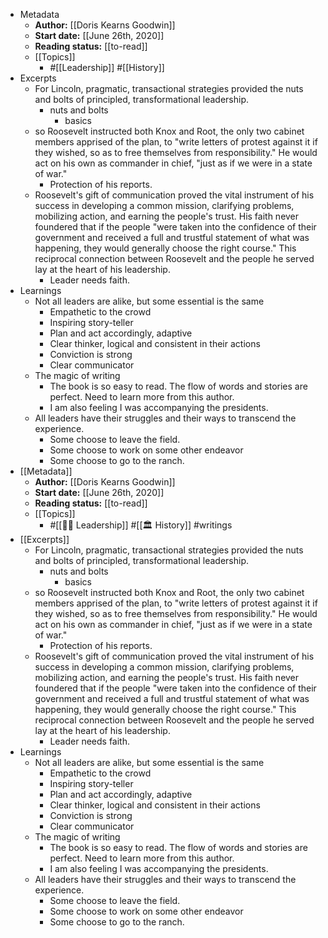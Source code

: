 - Metadata
    - **Author:** [[Doris Kearns Goodwin]]
    - **Start date:** [[June 26th, 2020]]
    - **Reading status:** [[to-read]]
    - [[Topics]]
        - #[[Leadership]] #[[History]]
- Excerpts
    - For Lincoln, pragmatic, transactional strategies provided the nuts and bolts of principled, transformational leadership.
        - nuts and bolts
            - basics
    - so Roosevelt instructed both Knox and Root, the only two cabinet members apprised of the plan, to "write letters of protest against it if they wished, so as to free themselves from responsibility." He would act on his own as commander in chief, "just as if we were in a state of war."
        - Protection of his reports.
    - Roosevelt's gift of communication proved the vital instrument of his success in developing a common mission, clarifying problems, mobilizing action, and earning the people's trust. His faith never foundered that if the people "were taken into the confidence of their government and received a full and trustful statement of what was happening, they would generally choose the right course." This reciprocal connection between Roosevelt and the people he served lay at the heart of his leadership.
        - Leader needs faith.
- Learnings
    - Not all leaders are alike, but some essential is the same
        - Empathetic to the crowd
        - Inspiring story-teller
        - Plan and act accordingly, adaptive
        - Clear thinker, logical and consistent in their actions
        - Conviction is strong
        - Clear communicator
    - The magic of writing
        - The book is so easy to read. The flow of words and stories are perfect. Need to learn more from this author.
        - I am also feeling I was accompanying the presidents.
    - All leaders have their struggles and their ways to transcend the experience.
        - Some choose to leave the field.
        - Some choose to work on some other endeavor
        - Some choose to go to the ranch.
- [[Metadata]]
    - **Author:** [[Doris Kearns Goodwin]]
    - **Start date:** [[June 26th, 2020]]
    - **Reading status:** [[to-read]]
    - [[Topics]]
        - #[[☝🏻 Leadership]] #[[🏛️ History]] #writings
- [[Excerpts]]
    - For Lincoln, pragmatic, transactional strategies provided the nuts and bolts of principled, transformational leadership.
        - nuts and bolts
            - basics
    - so Roosevelt instructed both Knox and Root, the only two cabinet members apprised of the plan, to "write letters of protest against it if they wished, so as to free themselves from responsibility." He would act on his own as commander in chief, "just as if we were in a state of war."
        - Protection of his reports.
    - Roosevelt's gift of communication proved the vital instrument of his success in developing a common mission, clarifying problems, mobilizing action, and earning the people's trust. His faith never foundered that if the people "were taken into the confidence of their government and received a full and trustful statement of what was happening, they would generally choose the right course." This reciprocal connection between Roosevelt and the people he served lay at the heart of his leadership.
        - Leader needs faith.
- Learnings
    - Not all leaders are alike, but some essential is the same
        - Empathetic to the crowd
        - Inspiring story-teller
        - Plan and act accordingly, adaptive
        - Clear thinker, logical and consistent in their actions
        - Conviction is strong
        - Clear communicator
    - The magic of writing
        - The book is so easy to read. The flow of words and stories are perfect. Need to learn more from this author.
        - I am also feeling I was accompanying the presidents.
    - All leaders have their struggles and their ways to transcend the experience.
        - Some choose to leave the field.
        - Some choose to work on some other endeavor
        - Some choose to go to the ranch.
